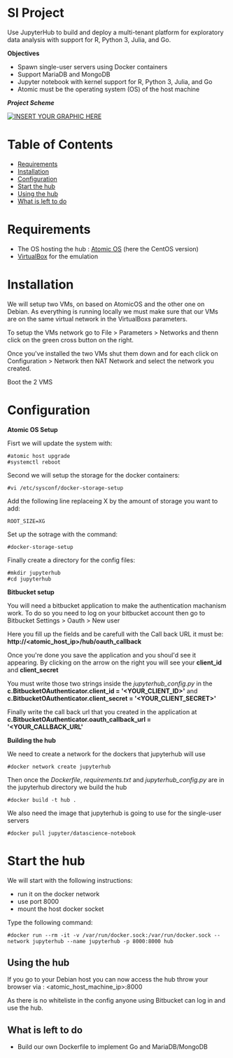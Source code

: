 # SI Project

Use JupyterHub to build and deploy a multi-tenant platform for exploratory data analysis with support for R, Python 3, Julia, and Go.


**Objectives**

- Spawn single-user servers using Docker containers
- Support MariaDB and MongoDB
- Jupyter notebook with kernel support for R, Python 3, Julia, and Go
- Atomic must be the operating system (OS) of the host machine


***Project Scheme***

[![INSERT YOUR GRAPHIC HERE](https://imgur.com/oL0kaSj.jpg)]()


# Table of Contents

- [Requirements](#requirements)
- [Installation](#installation)
- [Configuration](#configuration)
- [Start the hub](#start-the-hub)
- [Using the hub](#using-the-hub)
- [What is left to do](#what-is-left-to-do)

# Requirements

- The OS hosting the hub : <a href="http://cloud.centos.org/centos/7/atomic/images/CentOS-Atomic-Host-Installer.iso" target="_blank">Atomic OS</a> (here the CentOS version)
- <a href="https://www.virtualbox.org/wiki/Downloads" target="_blanck">VirtualBox</a> for the emulation

# Installation

We will setup two VMs, on based on AtomicOS and the other one on Debian. As everything is running locally we must make sure that our VMs are on the same virtual network in the VirtualBoxs parameters.

To setup the VMs network go to File > Parameters > Networks and thenn click on the green cross button on the right.

Once you've installed the two VMs shut them down and for each click on Configuration > Network then NAT Network and select the network you created.

Boot the 2 VMS


# Configuration

**Atomic OS Setup**


Fisrt we will update the system with:

	#atomic host upgrade
	#systemctl reboot

Second we will setup the storage for the docker containers:

	#vi /etc/sysconf/docker-storage-setup

Add the following line replaceing X by the amount of storage you want to add:

	ROOT_SIZE=XG

Set up the sotrage with the command:

	#docker-storage-setup
	
Finally create a directory for the config files:

	#mkdir jupyterhub
	#cd jupyterhub

**Bitbucket setup**

You will need a bitbucket application to make the authentication machanism work. To do so you need to log on your bitbucket account then go to Bitbucket Settings > Oauth > New user

Here you fill up the fields and be carefull with the Call back URL it must be: **http://<atomic_host_ip>/hub/oauth_callback**

Once you're done you save the application and you shoul'd see it appearing. By clicking on the arrow on the right you will see your **client_id** and **client_secret**

You must write those two strings inside the *jupyterhub_config.py* in the **c.BitbucketOAuthenticator.client_id = '<YOUR_CLIENT_ID>'**
and **c.BitbucketOAuthenticator.client_secret = '<YOUR_CLIENT_SECRET>'**

Finally write the call back url that you created in the application at **c.BitbucketOAuthenticator.oauth_callback_url = '<YOUR_CALLBACK_URL'**

**Building the hub**

We need to create a network for the dockers that jupyterhub will use

	#docker network create jupyterhub
	
Then once the *Dockerfile*, *requirements.txt* and *jupyterhub_config.py* are in the jupyterhub directory we build the hub

	#docker build -t hub .

We also need the image that jupyterhub is going to use for the single-user servers

	#docker pull jupyter/datascience-notebook
	
	
# Start the hub
	
We will start with the following instructions:

- run it on the docker network
- use port 8000
- mount the host docker socket

Type the following command:

	#docker run --rm -it -v /var/run/docker.sock:/var/run/docker.sock --network jupyterhub --name jupyterhub -p 8000:8000 hub
	
## Using the hub

If you go to your Debian host you can now access the hub throw your browser via : <atomic_host_machine_ip>:8000

As there is no whiteliste in the config anyone using Bitbucket can log in and use the hub.

## What is left to do

- Build our own Dockerfile to implement Go and MariaDB/MongoDB
